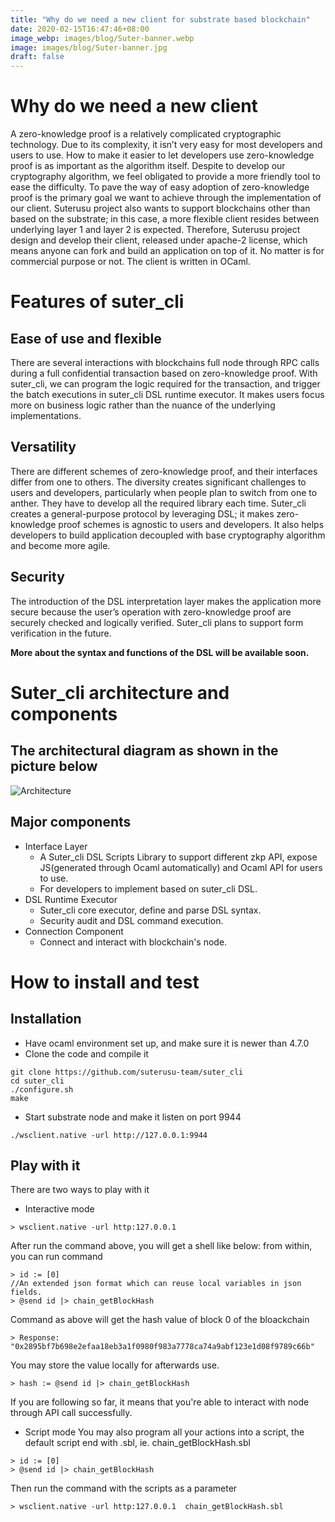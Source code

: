 ```yaml
---
title: "Why do we need a new client for substrate based blockchain"
date: 2020-02-15T16:47:46+08:00
image_webp: images/blog/Suter-banner.webp
image: images/blog/Suter-banner.jpg
draft: false
---
```

# Why do we need a new client

A zero-knowledge proof is a relatively complicated cryptographic technology. Due to its complexity, it isn’t very easy for most developers and users to use. How to make it easier to let developers use zero-knowledge proof is as important as the algorithm itself. Despite to develop our cryptography algorithm, we feel obligated to provide a more friendly tool to ease the difficulty. To pave the way of easy adoption of zero-knowledge proof is the primary goal we want to achieve through the implementation of our client.
Suterusu project also wants to support blockchains other than based on the substrate; in this case, a more flexible client resides between underlying layer 1 and layer 2 is expected.
Therefore, Suterusu project design and develop their client, released under apache-2 license, which means anyone can fork and build an application on top of it. No matter is for commercial purpose or not. The client is written in OCaml.

# Features of suter_cli

## Ease of use and flexible 
There are several interactions with blockchains full node through RPC calls during a full confidential transaction based on zero-knowledge proof. With suter_cli, we can program the logic required for the transaction, and trigger the batch executions in suter_cli DSL runtime executor. It makes users focus more on business logic rather than the nuance of the underlying implementations.

## Versatility 
There are different schemes of zero-knowledge proof, and their interfaces differ from one to others. The diversity creates significant challenges to users and developers, particularly when people plan to switch from one to anther. They have to develop all the required library each time. Suter_cli creates a general-purpose protocol by leveraging DSL; it makes zero-knowledge proof schemes is agnostic to users and developers. It also helps developers to build application decoupled with base cryptography algorithm and become more agile.

## Security 
The introduction of the DSL interpretation layer makes the application more secure because the user’s operation with zero-knowledge proof are securely checked and logically verified. Suter_cli plans to support form verification in the future.

**More about the syntax and functions of the DSL will be available soon.** 

# Suter_cli architecture and components 
## The architectural diagram as shown in the picture below 
![Architecture](/images/blog/suter_cli.jpg)

## Major components
* Interface Layer 
    * A Suter_cli DSL Scripts Library to support different zkp API, expose JS(generated through Ocaml automatically) and Ocaml API for users to use. 
    * For developers to implement based on suter_cli DSL. 
* DSL Runtime Executor
    * Suter_cli core executor, define and parse DSL syntax.
    * Security audit and DSL command execution. 
* Connection Component
    * Connect and interact with blockchain's node. 

# How to install and test

## Installation 
* Have ocaml environment set up, and make sure it is newer than 4.7.0
* Clone the code and compile it

```
git clone https://github.com/suterusu-team/suter_cli 
cd suter_cli
./configure.sh 
make 
```
* Start substrate node and make it listen on port 9944

```
./wsclient.native -url http://127.0.0.1:9944

```

## Play with it
There are two ways to play with it   
* Interactive mode 

```
> wsclient.native -url http:127.0.0.1

```

After run the command above, you will get a shell like below: from within, you can run command

```
> id := [0]
//An extended json format which can reuse local variables in json fields.
> @send id |> chain_getBlockHash

``` 
Command as above will get the hash value of block 0 of the bloackchain

```
> Response: "0x2895bf7b698e2efaa18eb3a1f0980f983a7778ca74a9abf123e1d08f9789c66b"
```

You may store the value locally for afterwards use. 

```
> hash := @send id |> chain_getBlockHash
```

If you are following so far, it means that you're able to interact with node through API call successfully. 

* Script mode
You may also program all your actions into a script, the default script end with .sbl, ie. chain_getBlockHash.sbl


```
> id := [0]
> @send id |> chain_getBlockHash

```

Then run the command with the scripts as a parameter

```
> wsclient.native -url http:127.0.0.1  chain_getBlockHash.sbl
```





